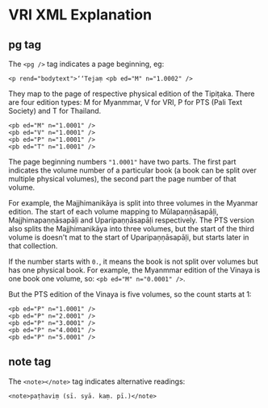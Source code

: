 # VRI XML Explanation

## pg tag

The `<pg />` tag indicates a page beginning, eg:

```
<p rend="bodytext">‘‘Tejaṃ <pb ed="M" n="1.0002" />
```

They map to the page of respective physical edition of the Tipiṭaka. There are four edition types: M for Myanmmar, V for VRI, P for PTS (Pali Text Society) and T for Thailand.

```
<pb ed="M" n="1.0001" />
<pb ed="V" n="1.0001" />
<pb ed="P" n="1.0001" />
<pb ed="T" n="1.0001" />
```

The page beginning numbers `"1.0001"` have two parts. The first part indicates the volume number of a particular book (a book can be split over multiple physical volumes), the second part the page number of that volume.

For example, the Majjhimanikāya is split into three volumes in the Myanmar edition. The start of each volume mapping to Mūlapaṇṇāsapāḷi, Majjhimapaṇṇāsapāḷi and Uparipaṇṇāsapāḷi respectively. The PTS version also splits the Majjhimanikāya into three volumes, but the start of the third volume is doesn't mat to the start of Uparipaṇṇāsapāḷi, but starts later in that collection.

If the number starts with `0.`, it means the book is not split over volumes but has one physical book. For example, the Myanmmar edition of the Vinaya is one book one volume, so: `<pb ed="M" n="0.0001" />`.

But the PTS edition of the Vinaya is five volumes, so the count starts at 1:

```
<pb ed="P" n="1.0001" />
<pb ed="P" n="2.0001" />
<pb ed="P" n="3.0001" />
<pb ed="P" n="4.0001" />
<pb ed="P" n="5.0001" />
```

## note tag

The `<note></note>` tag indicates alternative readings:

```
<note>paṭhaviṃ (sī. syā. kaṃ. pī.)</note>
```
